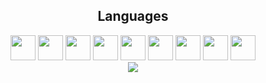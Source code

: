 <h2 align="center">Languages</h2>
<div align="center">
  <a href="https://docs.oracle.com/en/java/" target="blank"><img src="https://skillicons.dev/icons?i=java" height="40" width="40" /></a>
  <a href="https://docs.python.org/" target="blank"><img src="https://skillicons.dev/icons?i=py" height="40" width="40" /></a>
  <a href="https://www.lua.org/docs.html" target="blank"><img src="https://skillicons.dev/icons?i=lua" height="40" width="40" /></a>
  <a href="https://learn.microsoft.com/en-us/dotnet/csharp/tour-of-csharp/" target="blank"><img src="https://skillicons.dev/icons?i=cs" height="40" width="40" /></a>
  <a href="https://learn.microsoft.com/pt-br/cpp/" target="blank"><img src="https://skillicons.dev/icons?i=cpp" height="40" width="40" /></a>
  <a href="https://www.typescriptlang.org" target="blank"><img src="https://skillicons.dev/icons?i=typescript" height="40" width="40" /></a>
  <a href="https://developer.mozilla.org/en-US/docs/Web/JavaScript" target="blank"><img src="https://skillicons.dev/icons?i=js" height="40" width="40" /></a>
  <a href="https://developer.mozilla.org/en-US/docs/Web/HTML" target="blank"><img src="https://skillicons.dev/icons?i=html" height="40" width="40" /></a>
  <a href="https://developer.mozilla.org/en-US/docs/Web/CSS" target="blank"><img src="https://skillicons.dev/icons?i=css" height="40" width="40" /></a>
</div>
<div align=center>
  <img src="https://github-readme-stats.vercel.app/api/top-langs?username=scryng&locale=en&hide_title=false&layout=compact&card_width=388&langs_count=10&theme=react&hide_border=true&custom_title=Most%20used%20on%20GitHub:"/>
</div>
<!-- 
<h2 align="center">Technologies</h2>
<div align="center">
  <a href="https://git-scm.com/doc" target="blank"><img src="https://skillicons.dev/icons?i=git" height="40" width="40" /></a>
  <a href="https://cloud.google.com/docs" target="blank"><img src="https://skillicons.dev/icons?i=gcp" height="40" width="40" /></a>
  <a href="https://docs.docker.com/" target="blank"><img src="https://skillicons.dev/icons?i=docker" height="40" width="40" /></a>
  <a href="https://kubernetes.io/docs/" target="blank"><img src="https://skillicons.dev/icons?i=kubernetes" height="40" width="40" /></a>
</div>

<h2 align="center">Frameworks</h2>
<div align="center">
  <a href="https://fastapi.tiangolo.com/" target="blank"><img src="https://skillicons.dev/icons?i=fastapi" height="40" width="40" /></a>
  <a href="https://react.dev/learn" target="blank"><img src="https://skillicons.dev/icons?i=react" height="40" width="40" /></a>
  <a href="https://learn.microsoft.com/en-us/dotnet/" target="blank"><img src="https://skillicons.dev/icons?i=dotnet" height="40" width="40" /></a>
  <a href="https://nodejs.org/en/docs/" target="blank"><img src="https://skillicons.dev/icons?i=nodejs" height="40" width="40" /></a>
</div>

<h2 align="center">Libraries</h2>
<div align="center">
<a href="https://streamlit.io" target="blank"><img src="https://images.seeklogo.com/logo-png/44/2/streamlit-logo-png_seeklogo-441815.png" height="40"  /></a>
  <a href="https://www.rabbitmq.com/documentation.html" target="blank"><img src="https://skillicons.dev/icons?i=rabbitmq" height="40" width="40" /></a>
  <a href="https://redis.io/docs/" target="blank"><img src="https://skillicons.dev/icons?i=redis" height="40" width="40" /></a>
</div>

<h2 align="center">Database Management Systems </h2>
<div align="center">
  <a href="https://www.mongodb.com/docs/" target="blank"><img src="https://skillicons.dev/icons?i=mongodb" height="40" width="40" /></a>
  <a href="" target="blank"><img src="https://skillicons.dev/icons?i=postgresql" height="40" width="40" /></a>
  <a href="" target="blank"><img src="https://skillicons.dev/icons?i=mysql" height="40" width="40" /></a>
  <a href="" target="blank"><img src="https://skillicons.dev/icons?i=sqlite" height="40" width="40" /></a>
  <a href="" target="blank"><img src="https://mariadb.com/wp-content/uploads/2019/11/mariadb-logo-vertical_white.svg" height="40" width="40" /></a>
</div>

<h2 align="center">Operating Systems</h2>
<div align="center">
  <a href="https://ubuntu.com" target="blank"><img src="https://skillicons.dev/icons?i=ubuntu" height="40" width="40" /></a>
  <a href="https://www.microsoft.com/pt-br/windows/" target="blank"><img src="https://skillicons.dev/icons?i=windows" height="40" width="40" /></a>
</div>

<h2 align="center">IDEs & Editors</h2>
<div align="center">
  <a href="https://code.visualstudio.com" target="blank"><img src="https://skillicons.dev/icons?i=vscode" height="40" width="40" /></a>
  <a href="https://www.jetbrains.com/idea/" target="blank"><img src="https://cdn.jsdelivr.net/gh/devicons/devicon/icons/intellij/intellij-original.svg" height="40" width="40" /></a>
  <a href="https://www.jetbrains.com/pycharm/" target="blank"><img src="https://cdn.jsdelivr.net/gh/devicons/devicon/icons/pycharm/pycharm-original.svg" height="40" width="40" /></a>
</div>


<h2 align="center">Software Tools</h2>
<div align="center">
  <a href="https://www.figma.com" target="blank"><img src="https://skillicons.dev/icons?i=figma" height="40" width="40" /></a>
  <a href="https://www.adobe.com/br/products/photoshop.html" target="blank"><img src="https://skillicons.dev/icons?i=ps" height="40" width="40" /></a>
</div>

<h2 align="center">Collaboration Tools</h2>
<div align="center">
  <a href="https://discord.com" target="blank"><img src="https://skillicons.dev/icons?i=discord" height="40" width="40" /></a>
  <a href="" target="blank"><img src="https://upload.wikimedia.org/wikipedia/commons/c/c9/Microsoft_Office_Teams_%282018%E2%80%93present%29.svg" height="40" width="40" /></a>
</div> -->